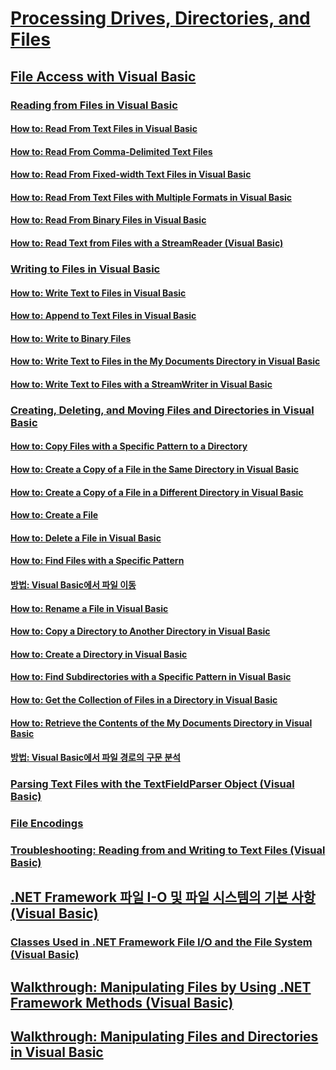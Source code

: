 # [Processing Drives, Directories, and Files](TocOutOfQuery)
## [File Access with Visual Basic](file-access.md)
### [Reading from Files in Visual Basic](reading-from-files.md)
#### [How to: Read From Text Files in Visual Basic](how-to-read-from-text-files.md)
#### [How to: Read From Comma-Delimited Text Files](TocOutOfQuery)
#### [How to: Read From Fixed-width Text Files in Visual Basic](how-to-read-from-fixed-width-text-files.md)
#### [How to: Read From Text Files with Multiple Formats in Visual Basic](how-to-read-from-text-files-with-multiple-formats.md)
#### [How to: Read From Binary Files in Visual Basic](how-to-read-from-binary-files.md)
#### [How to: Read Text from Files with a StreamReader (Visual Basic)](how-to-read-text-from-files-with-a-streamreader.md)
### [Writing to Files in Visual Basic](writing-to-files.md)
#### [How to: Write Text to Files in Visual Basic](how-to-write-text-to-files.md)
#### [How to: Append to Text Files in Visual Basic](how-to-append-to-text-files.md)
#### [How to: Write to Binary Files](TocOutOfQuery)
#### [How to: Write Text to Files in the My Documents Directory in Visual Basic](how-to-write-text-to-files-in-the-my-documents-directory.md)
#### [How to: Write Text to Files with a StreamWriter in Visual Basic](how-to-write-text-to-files-with-a-streamwriter.md)
### [Creating, Deleting, and Moving Files and Directories in Visual Basic](creating-deleting-and-moving-files-and-directories.md)
#### [How to: Copy Files with a Specific Pattern to a Directory](TocOutOfQuery)
#### [How to: Create a Copy of a File in the Same Directory in Visual Basic](how-to-create-a-copy-of-a-file-in-the-same-directory.md)
#### [How to: Create a Copy of a File in a Different Directory in Visual Basic](how-to-create-a-copy-of-a-file-in-a-different-directory.md)
#### [How to: Create a File](TocOutOfQuery)
#### [How to: Delete a File in Visual Basic](how-to-delete-a-file.md)
#### [How to: Find Files with a Specific Pattern](TocOutOfQuery)
#### [방법: Visual Basic에서 파일 이동](how-to-move-a-file.md)
#### [How to: Rename a File in Visual Basic](how-to-rename-a-file.md)
#### [How to: Copy a Directory to Another Directory in Visual Basic](how-to-copy-a-directory-to-another-directory.md)
#### [How to: Create a Directory in Visual Basic](how-to-create-a-directory.md)
#### [How to: Find Subdirectories with a Specific Pattern in Visual Basic](how-to-find-subdirectories-with-a-specific-pattern.md)
#### [How to: Get the Collection of Files in a Directory in Visual Basic](how-to-get-the-collection-of-files-in-a-directory.md)
#### [How to: Retrieve the Contents of the My Documents Directory in Visual Basic](how-to-retrieve-the-contents-of-the-my-documents-directory.md)
#### [방법: Visual Basic에서 파일 경로의 구문 분석](how-to-parse-file-paths.md)
### [Parsing Text Files with the TextFieldParser Object (Visual Basic)](parsing-text-files-with-the-textfieldparser-object.md)
### [File Encodings](TocOutOfQuery)
### [Troubleshooting: Reading from and Writing to Text Files (Visual Basic)](troubleshooting-reading-from-and-writing-to-text-files.md)
## [.NET Framework 파일 I-O 및 파일 시스템의 기본 사항(Visual Basic)](basics-of-net-framework-file-io-and-the-file-system.md)
### [Classes Used in .NET Framework File I/O and the File System (Visual Basic)](classes-used-in-net-framework-file-io-and-the-file-system.md)
## [Walkthrough: Manipulating Files by Using .NET Framework Methods (Visual Basic)](walkthrough-manipulating-files-by-using-net-framework-methods.md)
## [Walkthrough: Manipulating Files and Directories in Visual Basic](walkthrough-manipulating-files-and-directories.md)
